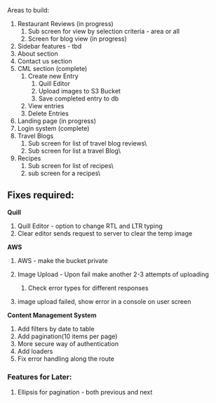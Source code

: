 Areas to build:

1. Restaurant Reviews (in progress)
   1. Sub screen for view by selection criteria - area or all
   2. Screen for blog view (in progress)
2.  Sidebar features - tbd
3. About section
4. Contact us section
5. CML section (complete)
   1. Create new Entry
      1. Quill Editor 
      2. Upload  images to S3 Bucket 
      3. Save completed entry to db
   2. View entries
   3. Delete Entries
6. Landing page (in progress)
7. Login system (complete)
8. Travel Blogs
   1.  Sub screen for list of travel blog reviews\
   2.  Sub screen for list a travel Blog\
9. Recipes
   1.  Sub screen for list of recipes\
   2.  sub screen for a recipes\





## **Fixes required:**

**Quill**

1. Quill Editor - option to change RTL and LTR typing
2. Clear editor sends request to server to clear the temp image 

**AWS**

1. AWS - make the bucket private

2. Image Upload - Upon fail make another 2-3 attempts of uploading

   1. Check error types for different responses
2. image upload failed, show error in a console on user screen

**Content Management System**

1. Add filters by date to table
2. Add pagination(10 items per page)
3. More secure way of authentication
4.  Add loaders
5. Fix error handling along the route



### **Features for Later:**

1. Ellipsis for pagination - both previous and next